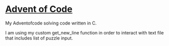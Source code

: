 # <a href="https://adventofcode.com/">Advent of Code</a>

My Adventofcode solving code written in C.

I am using my custom get_new_line function in order to interact with text file that includes list of puzzle input.
